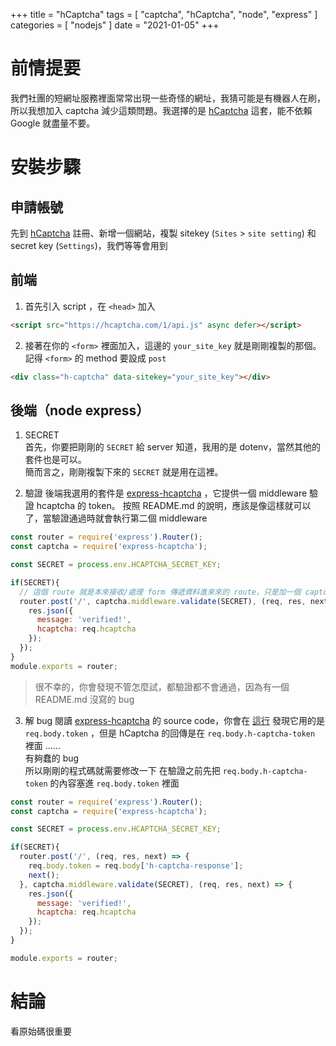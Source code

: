 +++
title = "hCaptcha"
tags = [ "captcha", "hCaptcha", "node", "express" ]
categories = [ "nodejs" ]
date = "2021-01-05"
+++

# 前情提要
我們社團的短網址服務裡面常常出現一些奇怪的網址，我猜可能是有機器人在刷，所以我想加入 captcha 減少這類問題。我選擇的是 [hCaptcha](https://hcaptcha.com/) 這套，能不依賴 Google 就盡量不要。

# 安裝步驟
## 申請帳號
先到 [hCaptcha](https://hcaptcha.com/) 註冊、新增一個網站，複製 sitekey (`Sites` > `site setting`) 和 secret key (`Settings`)，我們等等會用到

## 前端
1. 首先引入 script ，在 `<head>` 加入
```html
<script src="https://hcaptcha.com/1/api.js" async defer></script>
```

2. 接著在你的 `<form>` 裡面加入，這邊的 `your_site_key` 就是剛剛複製的那個。記得 `<form>` 的 method 要設成 `post`
```html
<div class="h-captcha" data-sitekey="your_site_key"></div>
```

## 後端（node express）
1. SECRET  
首先，你要把剛剛的 `SECRET` 給 server 知道，我用的是 dotenv，當然其他的套件也是可以。  
簡而言之，剛剛複製下來的 `SECRET` 就是用在這裡。

2. 驗證
後端我選用的套件是 [express-hcaptcha](https://github.com/vastus/express-hcaptcha) ，它提供一個 middleware 驗證 hcaptcha 的 token。
按照 README.md 的說明，應該是像這樣就可以了，當驗證通過時就會執行第二個 middleware
```js
const router = require('express').Router();
const captcha = require('express-hcaptcha');

const SECRET = process.env.HCAPTCHA_SECRET_KEY;

if(SECRET){
  // 這個 route 就是本來接收/處理 form 傳遞資料進來來的 route，只是加一個 captcha.middleware.validate(SECRET)
  router.post('/', captcha.middleware.validate(SECRET), (req, res, next) => {
    res.json({
      message: 'verified!',
      hcaptcha: req.hcaptcha
    });
  });
}
module.exports = router;
```
 
> 很不幸的，你會發現不管怎麼試，都驗證都不會通過，因為有一個 README.md 沒寫的 bug  

3. 解 bug
閱讀 [express-hcaptcha](https://github.com/vastus/express-hcaptcha) 的 source code，你會在 [這行](https://github.com/vastus/express-hcaptcha/blob/694265a005cbb15306c9d65623c6a365be79b8fc/index.js#L9) 發現它用的是 `req.body.token` ，但是 hCaptcha 的回傳是在 `req.body.h-captcha-token` 裡面 ......  
有夠蠢的 bug   
所以剛剛的程式碼就需要修改一下
在驗證之前先把 `req.body.h-captcha-token` 的內容塞進 `req.body.token` 裡面
```js
const router = require('express').Router();
const captcha = require('express-hcaptcha');

const SECRET = process.env.HCAPTCHA_SECRET_KEY;

if(SECRET){
  router.post('/', (req, res, next) => {
    req.body.token = req.body['h-captcha-response'];
    next();
  }, captcha.middleware.validate(SECRET), (req, res, next) => {
    res.json({
      message: 'verified!',
      hcaptcha: req.hcaptcha
    });
  });
}

module.exports = router;
```
# 結論
看原始碼很重要
